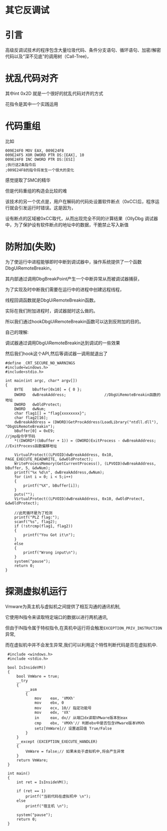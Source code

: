 # 其它反调试

# 引言

高级反调试技术的程序包含大量垃圾代码、条件分支语句、循环语句、加密/解密代码以及“深不见底”的调用树（Call-Tree)，

# 扰乱代码对齐

其中int 0x2D 就是一个很好的扰乱代码对齐的方式

花指令是其中一个实践运用

# 代码重组

比如

```
009E24F0 MOV EAX, 009E24F8
009E24F5 XOR DWORD PTR DS:[EAX], 10
009E24F8 INC DWORD PTR DS:[ESI]
;执行这2条指令后
;009E24F8的指令将发生一个很大的变化
```

感觉提取了SMC的精华

但是代码重组的构造会比较的难

该技术的另一个优点是，用户在解码的代码处设置软件断点（0xCC)后，程序运行就会引发运行时错误。这是因为，

设有断点的区域被0xCC取代，从而出现完全不同的计算结果（OllyDbg 调试器中，为了保护设有软件断点的地址中的数据，干脆禁止写入新值

# 防附加(失败)

为了使运行中进程能够即时中断到调试器中，操作系统提供了一个函数DbgUiRemoteBreakin，

其内部通过调用DbgBreakPoint产生一个中断异常从而被调试器捕获，

为了实现及时中断我们需要在运行中的进程中创建远程线程，

线程回调函数就是DbgUiRemoteBreakin函数。

实际在我们附加进程时，调试器就时这么做的。

所以我们通过hookDbgUiRemoteBreakin函数可以达到反附加的目的。

自己的理解:

调试器通过调用DbgUiRemoteBreakin达到调试的一些效果

然后我们hook这个API,然后等调试器一调用就退出了

```
#define _CRT_SECURE_NO_WARNINGS
#include<windows.h>
#include<stdio.h>

int main(int argc, char* argv[])
{
	BYTE	bBuffer[0x10] = { 0 };
	DWORD	dwBreakAddress;					//DbgUiRemoteBreakin函数的地址
	DWORD	dwOldProtect;
	DWORD	dwNum;
	char flag1[] = "flag{xxxxxxxx}";
	char flag2[16];
	dwBreakAddress = (DWORD)GetProcAddress(LoadLibrary("ntdll.dll"), "DbgUiRemoteBreakin");
	bBuffer[0] = 0xE9;												//jmp指令字节码
	*((DWORD*)(bBuffer + 1)) = (DWORD)ExitProcess - dwBreakAddress;	//ExitProcess函数偏移地址

	VirtualProtect((LPVOID)dwBreakAddress, 0x10, PAGE_EXECUTE_READWRITE, &dwOldProtect);
	WriteProcessMemory(GetCurrentProcess(), (LPVOID)dwBreakAddress, bBuffer, 5, &dwNum);
	printf("%x %d\n", dwBreakAddress,dwNum);
	for (int i = 0; i < 5;i++)
	{
		printf("%X", bBuffer[i]);
	}
	puts("");
	VirtualProtect((LPVOID)dwBreakAddress, 0x10, dwOldProtect, &dwOldProtect);

	//此死循环是为了检测
	printf("PLZ flag:");
	scanf("%s", flag2);
	if (!strcmp(flag1, flag2))
	{
		printf("You Got it\n");
	}
	else
	{
		printf("Wrong input\n");
	}
	system("pause");
	return 0;
}
```

# **探测虚拟机运行**

Vmware为真主机与虚拟机之间提供了相互沟通的通讯机制,

它使用IN指令来读取特定端口的数据以进行两机通讯,

但由于IN指令属于特权指令,在真机中运行将会触发`EXCEPTION_PRIV_INSTRUCTION`异常,

而在虚拟机中并不会发生异常,我们可以利用这个特性判断代码是否在虚拟机中.

```
 #include <windows.h>
 #include <stdio.h>
 
 bool IsInsideVM()
 {
     bool VmWare = true;
     __try
     {
         __asm
         {
             mov    eax, 'VMXh'
             mov    ebx, 0
             mov    ecx, 10// 指定功能号
             mov    edx, 'VX'
             in     eax, dx// 从端口dx读取VMware版本到eax
             cmp    ebx, 'VMXh'// 判断ebx中是否包含VMware版本VMXh
             setz[VmWare]// 设置返回值 True/False
         }
     }
     __except (EXCEPTION_EXECUTE_HANDLER)
     {
         VmWare = false;// 如果未处于虚拟机中,将会产生异常
     }
     return VmWare;
 }
 
 int main()
 {
     int ret = IsInsideVM();
 
     if (ret == 1)
         printf("当前代码在虚拟机中 \n");
     else
         printf("宿主机 \n");
 
     system("pause");
     return 0;
 }
 
```